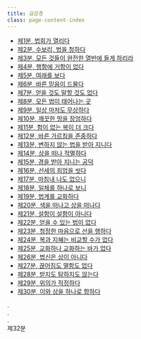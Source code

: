 ```yaml
---
title: 금강경
class: page-content-index
---
```


- [제1분, 법회가 열리다](01)
- [제2분, 수보리, 법을 청하다](02)
- [제3분, 모든 것들이 완전한 열반에 들게 하리라](03)
- [제4분, 행함에 거함이 없다](04)
- [제5분, 여래를 보다](05)
- [제6분, 바른 믿음이 드물다](06)
- [제7분, 얻을 것도 말할 것도 없다](07)
- [제8분, 모든 법이 태어나는 곳](08)
- [제9분, 일상 마저도 무상하다](09)
- [제10분, 깨끗한 땅을 장엄하다](10)
- [제11분, 함이 없는 복이 더 크다](11)
- [제12분, 바른 가르침을 존중하다](12)
- [제13분, 변하지 않는 법을 받아 지니다](13)
- [제14분, 상을 떠나 적멸하다](14)
- [제15분, 경을 받아 지니는 공덕](15)
- [제16분, 선세의 죄업을 씻다](16)
- [제17분, 마침내 나도 없으니](17)
- [제18분, 일체를 하나로 보니](18)
- [제19분, 법계를 교화하다](19)
- [제20분, 색을 떠나고 상을 떠나다](20)
- [제21분, 설함이 설함이 아니다](21)
- [제22분, 얻을 수 있는 법이 없다](22)
- [제23분, 청정한 마음으로 선을 행하다](23)
- [제24분, 복과 지혜는 비교할 수가 없다](24)
- [제25분, 교화하나 교화하는 바가 없다](25)
- [제26분, 법신은 상이 아니다](26)
- [제27분, 끊어짐도 멸함도 없다](27)
- [제28분, 받지도 탐하지도 않는다](28)
- [제29분, 위의가 적정하다](29)
- [제30분, 이와 상을 하나로 합하다](30)

.  
.  
.  
제32분